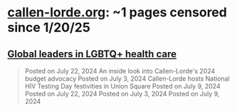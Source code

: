 



# [callen-lorde.org](callen-lorde.org): ~1 pages censored since 1/20/25

## [Global leaders in LGBTQ+ health care](https://callen-lorde.org/)


> Posted on July 22, 2024 An inside look into Callen-Lorde's 2024 budget advocacy Posted on July 3, 2024 Callen-Lorde hosts National HIV Testing Day festivities in Union Square Posted on July 9, 2024 Posted on July 22, 2024 Posted on July 3, 2024 Posted on July 9, 2024